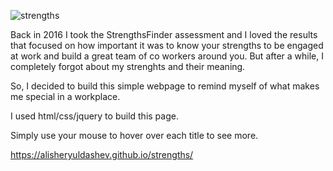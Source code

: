 
![strengths](https://user-images.githubusercontent.com/14170402/39311189-794e67f6-4929-11e8-887a-a6afd3198209.gif)

Back in 2016 I took the StrengthsFinder assessment and I loved the results that focused on how important it was to know your strengths to be engaged at work and build a great team of co workers around you. But after a while, I completely forgot about my strenghts and their meaning. 

So, I decided to build this simple webpage to remind myself of what makes me special in a workplace. 

I used html/css/jquery to build this page. 

Simply use your mouse to hover over each title to see more.

https://alisheryuldashev.github.io/strengths/
